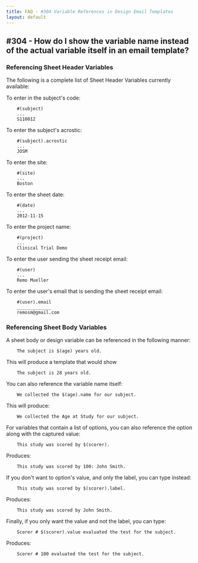 ```yaml
---
title: FAQ - #304 Variable References in Design Email Templates
layout: default
---
```


## #304 - How do I show the variable name instead of the actual variable itself in an email template?

### Referencing Sheet Header Variables

The following is a complete list of Sheet Header Variables currently available:

To enter in the subject's code:
```
    #(subject)
    ...
    S110012
```

To enter the subject's acrostic:
```
    #(subject).acrostic
    ...
    JOSM
```

To enter the site:
```
    #(site)
    ...
    Boston
```

To enter the sheet date:
```
    #(date)
    ...
    2012-11-15
```

To enter the project name:
```
    #(project)
    ...
    Clinical Trial Demo
```

To enter the user sending the sheet receipt email:
```
    #(user)
    ...
    Remo Mueller
```

To enter the user's email that is sending the sheet receipt email:
```
    #(user).email
    _____________
    remosm@gmail.com
```


### Referencing Sheet Body Variables

A sheet body or design variable can be referenced in the following manner:

```
    The subject is $(age) years old.
```

This will produce a template that would show

```
    The subject is 28 years old.
```

You can also reference the variable name itself:

```
    We collected the $(age).name for our subject.
```

This will produce:
```
    We collected the Age at Study for our subject.
```

For variables that contain a list of options, you can also reference the option along with the captured value:

```
    This study was scored by $(scorer).
```

Produces:

```
    This study was scored by 100: John Smith.
```

If you don't want to option's value, and only the label, you can type instead:
```
    This study was scored by $(scorer).label.
```
Produces:
```
    This study was scored by John Smith.
```

Finally, if you only want the value and not the label, you can type:
```
    Scorer # $(scorer).value evaluated the test for the subject.
```
Produces:
```
    Scorer # 100 evaluated the test for the subject.
```
